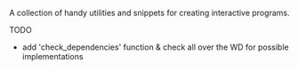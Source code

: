 A collection of handy utilities and snippets for creating interactive programs.

TODO
+ add 'check_dependencies' function & check all over
       the WD for possible implementations
